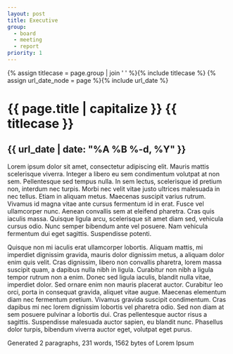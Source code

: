 ```yaml
---
layout: post
title: Executive
group:
  - board
  - meeting
  - report
priority: 1
---
```


{% assign titlecase = page.group | join ' ' %}{% include titlecase %}
{% assign url_date_node = page %}{% include url_date %}
# {{ page.title | capitalize }} {{ titlecase }}
## {{ url_date | date: "%A %B %-d, %Y" }}

Lorem ipsum dolor sit amet, consectetur adipiscing elit. Mauris mattis scelerisque viverra. Integer a libero eu sem condimentum volutpat at non sem. Pellentesque sed tempus nulla. In sem lectus, scelerisque id pretium non, interdum nec turpis. Morbi nec velit vitae justo ultrices malesuada in nec tellus. Etiam in aliquam metus. Maecenas suscipit varius rutrum. Vivamus id magna vitae ante cursus fermentum id in erat. Fusce vel ullamcorper nunc. Aenean convallis sem at eleifend pharetra. Cras quis iaculis massa. Quisque ligula arcu, scelerisque sit amet diam sed, vehicula cursus odio. Nunc semper bibendum ante vel posuere. Nam vehicula fermentum dui eget sagittis. Suspendisse potenti.

Quisque non mi iaculis erat ullamcorper lobortis. Aliquam mattis, mi imperdiet dignissim gravida, mauris dolor dignissim metus, a aliquam dolor enim quis velit. Cras dignissim, libero non convallis pharetra, lorem massa suscipit quam, a dapibus nulla nibh in ligula. Curabitur non nibh a ligula tempor rutrum non a enim. Donec sed ligula iaculis, blandit nulla vitae, imperdiet dolor. Sed ornare enim non mauris placerat auctor. Curabitur leo orci, porta in consequat gravida, aliquet vitae augue. Maecenas elementum diam nec fermentum pretium. Vivamus gravida suscipit condimentum. Cras dapibus mi nec lorem dignissim lobortis vel pharetra odio. Sed non diam at sem posuere pulvinar a lobortis dui. Cras pellentesque auctor risus a sagittis. Suspendisse malesuada auctor sapien, eu blandit nunc. Phasellus dolor turpis, bibendum viverra auctor eget, volutpat eget purus.

Generated 2 paragraphs, 231 words, 1562 bytes of Lorem Ipsum